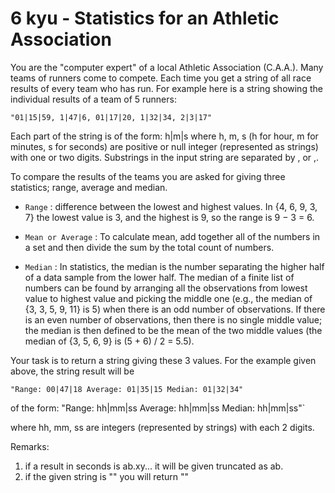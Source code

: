 # 6 kyu - Statistics for an Athletic Association

You are the "computer expert" of a local Athletic Association (C.A.A.). Many teams of runners come to compete. Each time you get a string of all race results of every team who has run. For example here is a string showing the individual results of a team of 5 runners:

`"01|15|59, 1|47|6, 01|17|20, 1|32|34, 2|3|17"`

Each part of the string is of the form: h|m|s where h, m, s (h for hour, m for minutes, s for seconds) are positive or null integer (represented as strings) with one or two digits. Substrings in the input string are separated by ,  or ,.

To compare the results of the teams you are asked for giving three statistics; range, average and median.

- `Range` : difference between the lowest and highest values. In {4, 6, 9, 3, 7} the lowest value is 3, and the highest is 9, so the range is 9 − 3 = 6.

- `Mean or Average` : To calculate mean, add together all of the numbers in a set and then divide the sum by the total count of numbers.

- `Median` : In statistics, the median is the number separating the higher half of a data sample from the lower half. The median of a finite list of numbers can be found by arranging all the observations from lowest value to highest value and picking the middle one (e.g., the median of {3, 3, 5, 9, 11} is 5) when there is an odd number of observations. If there is an even number of observations, then there is no single middle value; the median is then defined to be the mean of the two middle values (the median of {3, 5, 6, 9} is (5 + 6) / 2 = 5.5).

Your task is to return a string giving these 3 values. For the example given above, the string result will be

`"Range: 00|47|18 Average: 01|35|15 Median: 01|32|34"`

of the form: "Range: hh|mm|ss Average: hh|mm|ss Median: hh|mm|ss"`

where hh, mm, ss are integers (represented by strings) with each 2 digits.

Remarks:
1. if a result in seconds is ab.xy... it will be given truncated as ab.
2. if the given string is "" you will return ""

